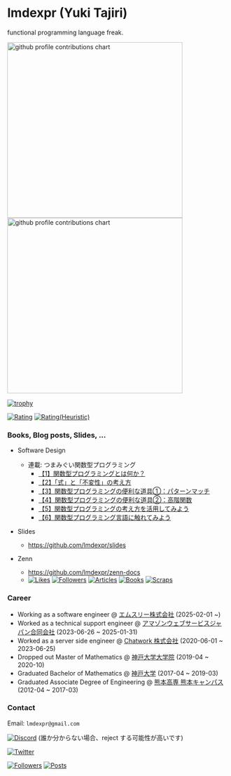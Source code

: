 # lmdexpr (Yuki Tajiri)

functional programming language freak.

<p align="left">
  <picture>
        <source media="(prefers-color-scheme: dark)"  srcset="output/metrics.base.svg" width="400" />
	<source media="(prefers-color-scheme: light)" srcset="output/metrics.base.svg" width="400" />
	<img alt="github profile contributions chart"    src="https://raw.githubusercontent.com/lmdexpr/lmdexpr/output-3d-contrib/day.svg" />
  </picture>
  <picture>
   	<source media="(prefers-color-scheme: dark)"  srcset="output/details.svg" width="400" />
	<source media="(prefers-color-scheme: light)" srcset="output/details.svg" width="400" />
	<img alt="github profile contributions chart"    src="https://raw.githubusercontent.com/lmdexpr/lmdexpr/output-3d-contrib/day.svg" />
  </picture>
</p>

[![trophy](https://github-profile-trophy.vercel.app/?username=lmdexpr&theme=onedark)](https://github.com/ryo-ma/github-profile-trophy)

[![Rating](https://badgen.org/img/atcoder/lmdexpr/rating/algorithm?style=for-the-badge)](https://atcoder.jp/users/lmdexpr?contestType=algo)
[![Rating(Heuristic)](https://badgen.org/img/atcoder/lmdexpr/rating/heuristic?style=for-the-badge)](https://atcoder.jp/users/lmdexpr?contestType=heuristic)

### Books, Blog posts, Slides, ...

- Software Design
  - 連載: つまみぐい関数型プログラミング
    - [【1】関数型プログラミングとは何か？](https://gihyo.jp/magazine/SD/archive/2025/202506)
    - [【2】「式」と「不変性」の考え方](https://gihyo.jp/magazine/SD/archive/2025/202507)
    - [【3】関数型プログラミングの便利な道具①：パターンマッチ](https://gihyo.jp/magazine/SD/archive/2025/202508)
    - [【4】関数型プログラミングの便利な道具②：高階関数](https://gihyo.jp/magazine/SD/archive/2025/202509)
    - [【5】関数型プログラミングの考え方を活用してみよう](https://gihyo.jp/magazine/SD/archive/2025/202510)
    - [【6】関数型プログラミング言語に触れてみよう](https://gihyo.jp/magazine/SD/archive/2025/202511)

- Slides
  - https://github.com/lmdexpr/slides

- Zenn
  - https://github.com/lmdexpr/zenn-docs
  - [![Likes](https://badgen.org/img/zenn/lmdexpr/likes?style=for-the-badge)](https://zenn.dev/lmdexpr) [![Followers](https://badgen.org/img/zenn/lmdexpr/followers?style=for-the-badge)](https://zenn.dev/lmdexpr) [![Articles](https://badgen.org/img/zenn/lmdexpr/articles?style=for-the-badge)](https://zenn.dev/lmdexpr) [![Books](https://badgen.org/img/zenn/lmdexpr/books?style=for-the-badge)](https://zenn.dev/lmdexpr?tab=books) [![Scraps](https://badgen.org/img/zenn/lmdexpr/scraps?style=for-the-badge)](https://zenn.dev/lmdexpr?tab=scraps)

### Career
- Working as a software engineer @ [エムスリー株式会社](https://corporate.m3.com) (2025-02-01 ~)  
- Worked as a technical support engineer @ [アマゾンウェブサービスジャパン合同会社](https://aws.amazon.com/jp/) (2023-06-26 ~ 2025-01-31)  
- Worked as a server side engineer @ [Chatwork 株式会社](https://corp.chatwork.com/ja/) (2020-06-01 ~ 2023-06-25)  
- Dropped out Master of Mathematics @ [神戸大学大学院](https://www.kobe-u.ac.jp/) (2019-04 ~ 2020-10)  
- Graduated Bachelor of Mathematics @ [神戸大学](https://www.kobe-u.ac.jp/) (2017-04 ~ 2019-03)  
- Graduated Associate Degree of Engineering @ [熊本高専 熊本キャンパス](https://kumamoto-nct.ac.jp/) (2012-04 ~ 2017-03)  

### Contact
Email: `lmdexpr@gmail.com`

[![Discord](https://img.shields.io/badge/Discord-%235865F2.svg?&logo=discord&logoColor=white)](https://discordapp.com/users/lmdexpr)
(誰か分からない場合、reject する可能性が高いです)

[![Twitter](https://img.shields.io/twitter/url/https/twitter.com/cloudposse.svg?style=social&label=Follow%20%40lmdexpr)](https://twitter.com/lmdexpr)

[![Followers](https://badgen.org/img/bluesky/lmdex.pro/followers?style=for-the-badge)](https://bsky.app/profile/lmdex.pro)
[![Posts](https://badgen.org/img/bluesky/lmdex.pro/posts?style=for-the-badge)](https://bsky.app/profile/lmdex.pro)
